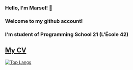### Hello, I'm Marsel!  👋 
### Welcome to my github account! 
### I'm student of Programming School 21 (L'École 42)
## [My CV](https://github.com/marselaminov/CV/blob/main/CV%20%D0%9C%D0%B0%D1%80%D1%81%D0%B5%D0%BB%D1%8C%20%D0%90%D0%BC%D0%B8%D0%BD%D0%BE%D0%B2.pdf)

<!-- [![jaeskim's 42 stats](https://badge42.herokuapp.com/api/stats/legunshi?privacyEmail=true)](https://github.com/JaeSeoKim/badge42) -->


<!-- [![Top Langs](https://github-readme-stats.vercel.app/api/top-langs/?username=marselaminov&layout=compact)](https://github.com/anuraghazra/github-readme-stats) -->

[![Top Langs](https://github-readme-stats.vercel.app/api/top-langs/?username=marselaminov&layout=compact&hide=javascript,html,CSS,Swift,Makefile,SCSS,Roff,Dockerfile,Shell,PHP,Objective-C)](https://github.com/anuraghazra/github-readme-stats)

<!-- [![Readme Card](https://github-readme-stats.vercel.app/api/pin/?username=marselaminov&repo=github-readme-stats)](https://github.com/marselaminov/github-readme-stats) -->
 
<!-- <details open><summary><font size = 100> Projects : </font></summary>
  
  # Projects :
  
  ## Webserver - nginx implementation
  [![jaeskim's 42Project Score](https://badge42.herokuapp.com/api/project/legunshi/webserv)](https://github.com/marselaminov/WebServer)
  
  ## Minishell - simple version of shell
  [![jaeskim's 42Project Score](https://badge42.herokuapp.com/api/project/legunshi/minishell)](https://github.com/marselaminov/minishell)
  
  ## Philosophers - multithreading
  [![jaeskim's 42Project Score](https://badge42.herokuapp.com/api/project/legunshi/Philosophers)](https://github.com/marselaminov/philosophers)
  
  ## Services - clusturing an docker-compose application whose deploy it with Kubernetes
  [![jaeskim's 42Project Score](https://badge42.herokuapp.com/api/project/legunshi/ft_services)](https://github.com/marselaminov/ft_services)
  
  ## Server - Installation docker to create server with Nginx, Mysql and Wordpress
  [![jaeskim's 42Project Score](https://badge42.herokuapp.com/api/project/legunshi/ft_server)](https://github.com/marselaminov/ft_server)
  
  ## Cub3D - Wolfenstein 3D
  [![jaeskim's 42Project Score](https://badge42.herokuapp.com/api/project/legunshi/cub3d)](https://github.com/marselaminov/cub3D)
  
  ## Libasm - learning assembly
  [![jaeskim's 42Project Score](https://badge42.herokuapp.com/api/project/legunshi/libasm)](https://github.com/marselaminov/libasm)
  
  ## Printf - implementation of my own "printf"
  [![jaeskim's 42Project Score](https://badge42.herokuapp.com/api/project/legunshi/ft_printf)](https://github.com/marselaminov/ft_printf)
  
  ## GNL - implementation of my own "getline"
  [![jaeskim's 42Project Score](https://badge42.herokuapp.com/api/project/legunshi/get_next_line)](https://github.com/marselaminov/get_next_line)
  
  ## Libft - own library with most popular functions
  [![jaeskim's 42Project Score](https://badge42.herokuapp.com/api/project/legunshi/Libft)](https://github.com/marselaminov/libft)
  
  ## CPP - learning C++
  https://github.com/marselaminov/CPP
  
</details> -->
  
